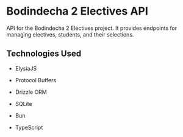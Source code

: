 # Bodindecha 2 Electives API

API for the Bodindecha 2 Electives project. It provides endpoints for managing electives, students, and their selections.

## Technologies Used

- ElysiaJS
- Protocol Buffers

- Drizzle ORM
- SQLite

- Bun
- TypeScript
